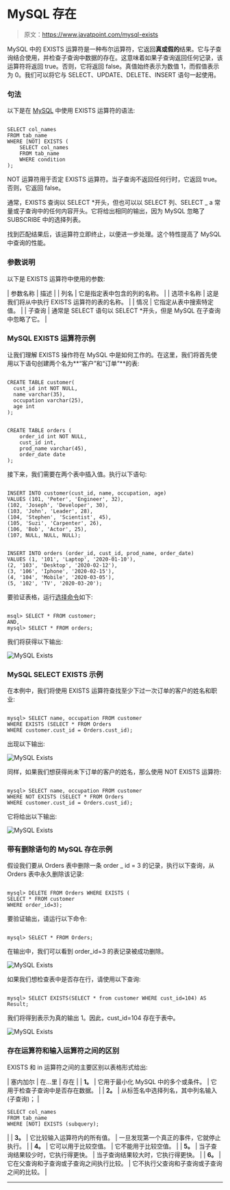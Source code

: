 # MySQL 存在

> 原文：<https://www.javatpoint.com/mysql-exists>

MySQL 中的 EXISTS 运算符是一种布尔运算符，它返回**真或假的**结果。它与子查询结合使用，并检查子查询中数据的存在。这意味着如果子查询返回任何记录，该运算符将返回 true。否则，它将返回 false。真值始终表示为数值 1，而假值表示为 0。我们可以将它与 SELECT、UPDATE、DELETE、INSERT 语句一起使用。

### 句法

以下是在 [MySQL](https://www.javatpoint.com/mysql-tutorial) 中使用 EXISTS 运算符的语法:

```

SELECT col_names
FROM tab_name
WHERE [NOT] EXISTS (
	SELECT col_names 
	FROM tab_name 
	WHERE condition
);

```

NOT 运算符用于否定 EXISTS 运算符。当子查询不返回任何行时，它返回 true。否则，它返回 false。

通常，EXISTS 查询以 SELECT *开头，但也可以以 SELECT 列、SELECT _ a 常量或子查询中的任何内容开头。它将给出相同的输出，因为 MySQL 忽略了 SUBSCRIBE 中的选择列表。

找到匹配结果后，该运算符立即终止，以便进一步处理。这个特性提高了 MySQL 中查询的性能。

### 参数说明

以下是 EXISTS 运算符中使用的参数:

| 参数名称 | 描述 |
| 列名 | 它是指定表中包含的列的名称。 |
| 选项卡名称 | 这是我们将从中执行 EXISTS 运算符的表的名称。 |
| 情况 | 它指定从表中搜索特定值。 |
| 子查询 | 通常是 SELECT 语句以 SELECT *开头，但是 MySQL 在子查询中忽略了它。 |

### MySQL EXISTS 运算符示例

让我们理解 EXISTS 操作符在 MySQL 中是如何工作的。在这里，我们将首先使用以下语句创建两个名为**“客户”和“订单”**的表:

```

CREATE TABLE customer(
  cust_id int NOT NULL,
  name varchar(35),
  occupation varchar(25),
  age int
);

```

```

CREATE TABLE orders (
	order_id int NOT NULL, 
	cust_id int, 
	prod_name varchar(45),
	order_date date
);

```

接下来，我们需要在两个表中插入值。执行以下语句:

```

INSERT INTO customer(cust_id, name, occupation, age) 
VALUES (101, 'Peter', 'Engineer', 32),
(102, 'Joseph', 'Developer', 30),
(103, 'John', 'Leader', 28),
(104, 'Stephen', 'Scientist', 45),
(105, 'Suzi', 'Carpenter', 26),
(106, 'Bob', 'Actor', 25),
(107, NULL, NULL, NULL);

```

```

INSERT INTO orders (order_id, cust_id, prod_name, order_date) 
VALUES (1, '101', 'Laptop', '2020-01-10'),
(2, '103', 'Desktop', '2020-02-12'),
(3, '106', 'Iphone', '2020-02-15'),
(4, '104', 'Mobile', '2020-03-05'),
(5, '102', 'TV', '2020-03-20');

```

要验证表格，运行[选择命令](https://www.javatpoint.com/mysql-select)如下:

```

msql> SELECT * FROM customer;
AND,
mysql> SELECT * FROM orders;

```

我们将获得以下输出:

![MySQL Exists](img/6564019a673a0a0cd149d3bbe4f9383f.png)

### MySQL SELECT EXISTS 示例

在本例中，我们将使用 EXISTS 运算符查找至少下过一次订单的客户的姓名和职业:

```

mysql> SELECT name, occupation FROM customer
WHERE EXISTS (SELECT * FROM Orders 
WHERE customer.cust_id = Orders.cust_id);

```

出现以下输出:

![MySQL Exists](img/5dd84023f5f78b175396d35f5beed8b3.png)

同样，如果我们想获得尚未下订单的客户的姓名，那么使用 NOT EXISTS 运算符:

```

mysql> SELECT name, occupation FROM customer
WHERE NOT EXISTS (SELECT * FROM Orders 
WHERE customer.cust_id = Orders.cust_id);

```

它将给出以下输出:

![MySQL Exists](img/bfd7654e5777db2f083d9f21651954c9.png)

### 带有删除语句的 MySQL 存在示例

假设我们要从 Orders 表中删除一条 order _ id = 3 的记录，执行以下查询，从 Orders 表中永久删除该记录:

```

mysql> DELETE FROM Orders WHERE EXISTS (
SELECT * FROM customer 
WHERE order_id=3);

```

要验证输出，请运行以下命令:

```

mysql> SELECT * FROM Orders;

```

在输出中，我们可以看到 order_id=3 的表记录被成功删除。

![MySQL Exists](img/6040202c9fec840a1e559345734ef42e.png)

如果我们想检查表中是否存在行，请使用以下查询:

```

mysql> SELECT EXISTS(SELECT * from customer WHERE cust_id=104) AS Result;

```

我们将得到表示为真的输出 1。因此，cust_id=104 存在于表中。

![MySQL Exists](img/6efa9ab7ecb450557df088bd21c8c689.png)

### 存在运算符和输入运算符之间的区别

EXISTS 和 in 运算符之间的主要区别以表格形式给出:

| 塞内加尔 | 在…里 | 存在 |
| **1。** | 它用于最小化 MySQL 中的多个或条件。 | 它用于检查子查询中是否存在数据。 |
| **2。** | 从标签名中选择列名，其中列名输入(子查询)； | 

```
SELECT col_names
FROM tab_name
WHERE [NOT] EXISTS (subquery);
```

 |
| **3。** | 它比较输入运算符内的所有值。 | 一旦发现第一个真正的事件，它就停止执行。 |
| **4。** | 它可以用于比较空值。 | 它不能用于比较空值。 |
| **5。** | 当子查询结果较少时，它执行得更快。 | 当子查询结果较大时，它执行得更快。 |
| **6。** | 它在父查询和子查询或子查询之间执行比较。 | 它不执行父查询和子查询或子查询之间的比较。 |

* * *